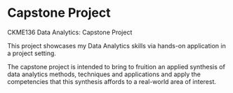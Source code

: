 # Capstone Project

CKME136 Data Analytics: Capstone Project

This project showcases my Data Analytics skills via hands-on application in a project setting. 

The capstone project is intended to bring to fruition an applied synthesis of data analytics methods, techniques and applications and apply the competencies that this synthesis affords to a real-world area of interest.
